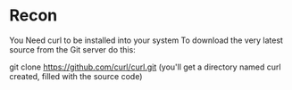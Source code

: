 # Recon

You Need curl to be installed into your system
To download the very latest source from the Git server do this:

git clone https://github.com/curl/curl.git
(you'll get a directory named curl created, filled with the source code)
